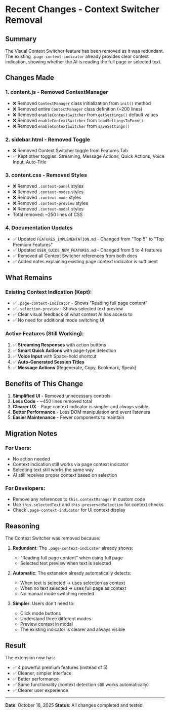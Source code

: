# Recent Changes - Context Switcher Removal

## Summary
The Visual Context Switcher feature has been removed as it was redundant. The existing `.page-context-indicator` already provides clear context indication, showing whether the AI is reading the full page or selected text.

## Changes Made

### 1. **content.js** - Removed ContextManager
- ❌ Removed `ContextManager` class initialization from `init()` method
- ❌ Removed entire `ContextManager` class definition (~200 lines)
- ❌ Removed `enableContextSwitcher` from `getSettings()` default values
- ❌ Removed `enableContextSwitcher` from `loadSettingsToForm()`
- ❌ Removed `enableContextSwitcher` from `saveSettings()`

### 2. **sidebar.html** - Removed Toggle
- ❌ Removed Context Switcher toggle from Features Tab
- ✅ Kept other toggles: Streaming, Message Actions, Quick Actions, Voice Input, Auto-Title

### 3. **content.css** - Removed Styles
- ❌ Removed `.context-panel` styles
- ❌ Removed `.context-modes` styles  
- ❌ Removed `.context-mode` styles
- ❌ Removed `.context-preview` styles
- ❌ Removed `.context-modal` styles
- Total removed: ~250 lines of CSS

### 4. **Documentation Updates**
- ✅ Updated `FEATURES_IMPLEMENTATION.md` - Changed from "Top 5" to "Top Premium Features"
- ✅ Updated `USER_GUIDE_NEW_FEATURES.md` - Changed from 5 to 4 features
- ✅ Removed all Context Switcher references from both docs
- ✅ Added notes explaining existing page context indicator is sufficient

## What Remains

### Existing Context Indication (Kept):
- ✅ `.page-context-indicator` - Shows "Reading full page content"
- ✅ `.selection-preview` - Shows selected text preview
- ✅ Clear visual feedback of what context AI has access to
- ✅ No need for additional mode switching UI

### Active Features (Still Working):
1. ✅ **Streaming Responses** with action buttons
2. ✅ **Smart Quick Actions** with page-type detection
3. ✅ **Voice Input** with Space-hold shortcut
4. ✅ **Auto-Generated Session Titles**
5. ✅ **Message Actions** (Regenerate, Copy, Bookmark, Speak)

## Benefits of This Change

1. **Simplified UI** - Removed unnecessary controls
2. **Less Code** - ~450 lines removed total
3. **Clearer UX** - Page context indicator is simpler and always visible
4. **Better Performance** - Less DOM manipulation and event listeners
5. **Easier Maintenance** - Fewer components to maintain

## Migration Notes

### For Users:
- No action needed
- Context indication still works via page context indicator
- Selecting text still works the same way
- AI still receives proper context based on selection

### For Developers:
- Remove any references to `this.contextManager` in custom code
- Use `this.selectedText` and `this.preservedSelection` for context checks
- Check `.page-context-indicator` for UI context display

## Reasoning

The Context Switcher was removed because:

1. **Redundant**: The `.page-context-indicator` already shows:
   - "Reading full page content" when using full page
   - Selected text preview when text is selected
   
2. **Automatic**: The extension already automatically detects:
   - When text is selected → uses selection as context
   - When no text selected → uses full page as context
   - No manual mode switching needed

3. **Simpler**: Users don't need to:
   - Click mode buttons
   - Understand three different modes
   - Preview context in modal
   - The existing indicator is clearer and always visible

## Result

The extension now has:
- ✅ 4 powerful premium features (instead of 5)
- ✅ Cleaner, simpler interface
- ✅ Better performance
- ✅ Same functionality (context detection still works automatically)
- ✅ Clearer user experience

---

**Date**: October 18, 2025
**Status**: All changes completed and tested
